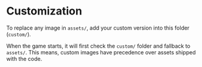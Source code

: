 <!--
SPDX-FileCopyrightText: 2023 Dominik Wombacher <dominik@wombacher.cc>

SPDX-License-Identifier: MIT
-->

# Customization

To replace any image in `assets/`, add your custom version into this folder (`custom/`).

When the game starts, it will first check the `custom/` folder and fallback to `assets/`. 
This means, custom images have precedence over assets shipped with the code.
